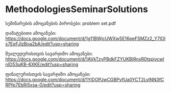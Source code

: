 # MethodologiesSeminarSolutions

სემინარების ამოცანების პირობები:
problem set.pdf

დამატებითი ამოცანები:
https://docs.google.com/document/d/1g11BWjcUWXw5E16peFSMZz2_Y7lOls7EeFJlzBoa2bA/edit?usp=sharing


შუალედურისთვის სავარჯიშო ამოცანები:
https://docs.google.com/document/d/1AVkTzyPBdkFZYUKBjRnxR0tspiycwlnID53uKB-6XKE/edit?usp=sharing

ფინალურისთვის სავარჯიშო ამოცანები:
https://docs.google.com/document/d/1YiDOPJwCGBPvfUa0YCT2LylNN3fCRPfp7EbRi5xsa-0/edit?usp=sharing
